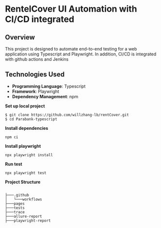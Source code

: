 # RentelCover UI Automation with CI/CD integrated

## Overview
This project is designed to automate end-to-end testing for a web application using Typescript and Playwright. In addition, CI/CD is integrated with github actions and Jenkins

  
## Technologies Used
- **Programming Language**: Typescript
- **Framework**: Playwright
- **Dependency Management**: npm


**Set up local project**
```shell
$ git clone https://github.com/willzhang-lb/rentCover.git
$ cd Parabank-typescript
```

**Install dependencies**
```shell
npm ci
```

**Install playwright**
```shell
npx playwright install
```

**Run test**
```shell
npx playwright test
```

**Project Structure**
```

├───.github
│   └───workflows
├───pages
├───tests
├───trace
├───allure-report
├───playwright-report